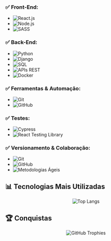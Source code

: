 ### ✅ Front-End:
- ![React.js](https://img.shields.io/badge/-React.js-61DAFB?logo=react&logoColor=white)
- ![Node.js](https://img.shields.io/badge/-Node.js-339933?logo=node.js&logoColor=white)
- ![SASS](https://img.shields.io/badge/-SASS-CC6699?logo=sass&logoColor=white)

### ✅ Back-End:
- ![Python](https://img.shields.io/badge/-Python-3776AB?logo=python&logoColor=white)
- ![Django](https://img.shields.io/badge/-Django-092E20?logo=django&logoColor=white)
- ![SQL](https://img.shields.io/badge/-SQL-4479A1?logo=postgresql&logoColor=white)
- ![APIs REST](https://img.shields.io/badge/-APIs%20REST-000000?logo=api&logoColor=white)
- ![Docker](https://img.shields.io/badge/-Docker-2496ED?logo=docker&logoColor=white)

### ✅ Ferramentas & Automação:
- ![Git](https://img.shields.io/badge/-Git-F05032?logo=git&logoColor=white)
- ![GitHub](https://img.shields.io/badge/-GitHub-181717?logo=github&logoColor=white)

### ✅ Testes:
- ![Cypress](https://img.shields.io/badge/-Cypress-17202C?logo=cypress&logoColor=white)
- ![React Testing Library](https://img.shields.io/badge/-React%20Testing%20Library-E33332?logo=testing-library&logoColor=white)

### ✅ Versionamento & Colaboração:
- ![Git](https://img.shields.io/badge/-Git-F05032?logo=git&logoColor=white)
- ![GitHub](https://img.shields.io/badge/-GitHub-181717?logo=github&logoColor=white)
- ![Metodologias Ágeis](https://img.shields.io/badge/-Metodologias%20Ágeis-0052CC?logo=agile&logoColor=white)

## 📊 Tecnologias Mais Utilizadas

<div align="center">
  <img src="https://github-readme-stats.vercel.app/api/top-langs/?username=RodrigoRiRocha&layout=compact&theme=dark" alt="Top Langs">
</div>

## 🏆 Conquistas

<div align="center">
  <img src="https://github-profile-trophy.vercel.app/?username=RodrigoRiRocha&theme=darkhub&no-frame=true&column=4" alt="GitHub Trophies">
</div>

